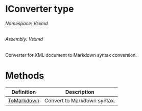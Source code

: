 <a name='T-Vsxmd-IConverter'></a>
# IConverter type

###### Namespace:  Vsxmd

###### Assembly:  Vsxmd

Converter for XML document to Markdown syntax conversion.

# Methods

| Definition | Description |
|-|-|
| [ToMarkdown](/Vsxmd.IConverter.md/#M-Vsxmd-IConverter-ToMarkdown) | Convert to Markdown syntax. |
